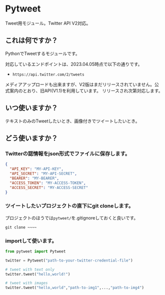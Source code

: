 # Pytweet

Tweet用モジュール。Twitter API V2対応。

## これは何ですか？

PythonでTweetするモジュールです。

対応しているエンドポイントは、2023.04.05時点で以下の通りです。

- ```https://api.twitter.com/2/tweets```

メディアアップロードも出来ますが、V2版はまだリリースされていません。公式案内のとおり、旧API(V1.1)を利用しています。 リリースされ次第対応します。

## いつ使いますか？

テキストのみのTweetしたいとき、画像付きでツイートしたいとき。

## どう使いますか？

### Twitterの認情報をjson形式でファイルに保存します。

```json
{
  "API_KEY": "MY-API-KEY",
  "API_SECRET": "MY-API-SECRET",
  "BEARER": "MY-BEARER",
  "ACCESS_TOKEN": "MY-ACCESS-TOKEN",
  "ACCESS_SECRET": "MY-ACCESS-SECRET"
}
```

### ツイートしたいプロジェクトの直下にgit cloneします。

プロジェクトのほうでは`pytweet/`を.gitignoreしておくと良いです。

```git
git clone ~~~~
```

### importして使います。

```python
from pytweet import Pytweet

twitter = Pytweet("path-to-your-twitter-credential-file")

# tweet with text only
twitter.tweet("hello,world!")

# tweet with images
twitter.tweet("hello,world","path-to-img1",...,"path-to-img4")
```